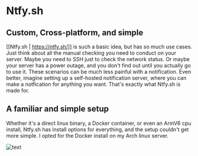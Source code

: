 # Ntfy.sh

## Custom, Cross-platform, and simple

[[Ntfy.sh | https://ntfy.sh/]] is such a basic idea, but has so much use cases. Just think about all the manual checking you need to conduct on your server. Maybe you need to SSH just to check the network status. Or maybe your server has a power outage, and you don't find out until you actually go to use it. These scenarios can be much less painful with a notification. Even better, imagine setting up a self-hosted notification server, where you can make a notfication for anything you want. That's exactly what Ntfy.sh is made for.

## A familiar and simple setup

Whether it's a direct linux binary, a Docker container, or even an ArmV6 cpu install, Ntfy.sh has install options for everything, and the setup couldn't get more simple. I opted for the Docker install on my Arch linux server.

![text](/assets/Images/ntfy.png)



